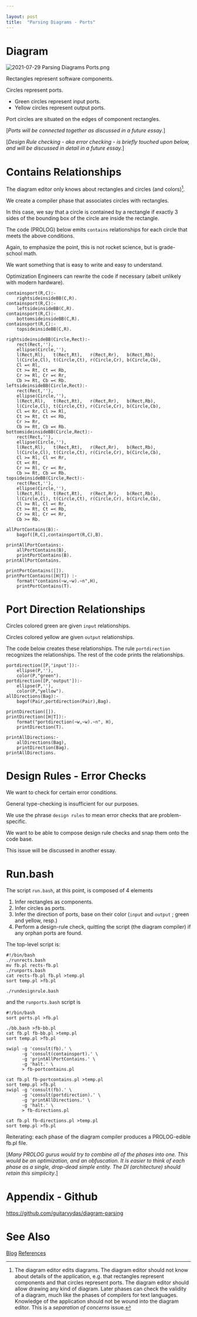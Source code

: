 ```yaml
---

layout: post
title:  "Parsing Diagrams - Ports"
---
```


# Diagram

![2021-07-29 Parsing Diagrams Ports.png](https://github.com/guitarvydas/guitarvydas.github.io/blob/master/assets/2021-07-29%20Parsing%20Diagrams%20Ports.png?raw=true)

Rectangles represent software components.

Circles represent ports.

- Green circles represent input ports.
- Yellow circles represent output ports.

Port circles are situated on the edges of component rectangles.

[_Ports will be connected together as discussed in a future essay_.]

[_Design Rule checking - aka error checking - is briefly touched upon below, and will be discussed in detail in a future essay._]

# Contains Relationships

The diagram editor only knows about rectangles and circles (and colors)[^1].

We create a compiler phase that associates circles with rectangles. 

In this case, we say that a circle is contained by a rectangle if exactly 3 sides of the bounding box of the circle are inside the rectangle.

[^1]: The diagram editor edits diagrams. The diagram editor should not know about details of the application, e.g. that rectangles represent components and that circles represent ports. The diagram editor should allow drawing any kind of diagram.  Later phases can check the validity of a diagram, much like the phases of compilers for text languages.  Knowledge of the application should not be wound into the diagram editor. This is a *separation of concerns* issue.

The code (PROLOG) below emits `contains` relationships for each circle that meets the above conditions.

Again, to emphasize the point, this is not rocket science, but is grade-school math.  

We want something that is easy to write and easy to understand.  

Optimization Engineers can rewrite the code if necessary (albeit unlikely with modern hardware).



```
containsport(R,C):-
    rightsideinsideBB(C,R).
containsport(R,C):-
    leftsideinsideBB(C,R).
containsport(R,C):-
    bottomsideinsideBB(C,R).
containsport(R,C):-
    topsideinsideBB(C,R).

rightsideinsideBB(Circle,Rect):-
    rect(Rect,''),
    ellipse(Circle,''),
    l(Rect,Rl),   t(Rect,Rt),   r(Rect,Rr),   b(Rect,Rb),
    l(Circle,Cl), t(Circle,Ct), r(Circle,Cr), b(Circle,Cb),
    Cl =< Rl,
    Ct >= Rt, Ct =< Rb,
    Cr >= Rl, Cr =< Rr,
    Cb >= Rt, Cb =< Rb.
leftsideinsideBB(Circle,Rect):-
    rect(Rect,''),
    ellipse(Circle,''),
    l(Rect,Rl),   t(Rect,Rt),   r(Rect,Rr),   b(Rect,Rb),
    l(Circle,Cl), t(Circle,Ct), r(Circle,Cr), b(Circle,Cb),
    Cl =< Rr, Cl >= Rl,
    Ct >= Rt, Ct =< Rb,
    Cr >= Rr,
    Cb >= Rt, Cb =< Rb.
bottomsideinsideBB(Circle,Rect):-
    rect(Rect,''),
    ellipse(Circle,''),
    l(Rect,Rl),   t(Rect,Rt),   r(Rect,Rr),   b(Rect,Rb),
    l(Circle,Cl), t(Circle,Ct), r(Circle,Cr), b(Circle,Cb),
    Cl >= Rl, Cl =< Rr,
    Ct =< Rt,
    Cr >= Rl, Cr =< Rr,
    Cb >= Rt, Cb =< Rb.
topsideinsideBB(Circle,Rect):-
    rect(Rect,''),
    ellipse(Circle,''),
    l(Rect,Rl),   t(Rect,Rt),   r(Rect,Rr),   b(Rect,Rb),
    l(Circle,Cl), t(Circle,Ct), r(Circle,Cr), b(Circle,Cb),
    Cl >= Rl, Cl =< Rr,
    Ct >= Rt, Ct =< Rb,
    Cr >= Rl, Cr =< Rr,
    Cb >= Rb.

allPortContains(B):-
    bagof([R,C],containsport(R,C),B).

printAllPortContains:-
    allPortContains(B),
    printPortContains(B).
printAllPortContains.

printPortContains([]).
printPortContains([H|T]) :-
    format("contains(~w,~w).~n",H),
    printPortContains(T).

```



# Port Direction Relationships

Circles colored green are given `input` relationships.

Circles colored yellow are given `output` relationships.

The code below creates these relationships.  The rule `portdirection` recognizes the relationships. The rest of the code prints the relationships.

```
portdirection([P,'input']):-
    ellipse(P,''),
    color(P,"green").
portdirection([P,'output']):-
    ellipse(P,''),
    color(P,"yellow").
allDirections(Bag):-
    bagof(Pair,portdirection(Pair),Bag).

printDirection([]).
printDirection([H|T]):-
    format("portdirection(~w,~w).~n", H),
    printDirection(T).

printAllDirections:-
    allDirections(Bag),
    printDirection(Bag).
printAllDirections.

```



# Design Rules - Error Checks

We want to check for certain error conditions.

General type-checking is insufficient for our purposes.

We use the phrase `design rules` to mean error checks that are problem-specific.

We want to be able to compose design rule checks and snap them onto the code base.

This issue will be discussed in another essay.

# Run.bash

The script `run.bash`, at this point, is composed of 4 elements

1. Infer rectangles as components.
2. Infer circles as ports.
3. Infer the direction of ports, base on their color (`input` and `output` ; green and yellow, resp.)
4. Perform a design-rule check, quitting the script (the diagram compiler) if any orphan ports are found.

The top-level script is:

```
#!/bin/bash
./runrects.bash
mv fb.pl rects-fb.pl
./runports.bash
cat rects-fb.pl fb.pl >temp.pl
sort temp.pl >fb.pl

./rundesignrule.bash

```

and the `runports.bash` script is

```
#!/bin/bash
sort ports.pl >fb.pl

./bb.bash >fb-bb.pl
cat fb.pl fb-bb.pl >temp.pl
sort temp.pl >fb.pl

swipl -g 'consult(fb).' \
      -g 'consult(containsport).' \
      -g 'printAllPortContains.' \
      -g 'halt.' \
      > fb-portcontains.pl

cat fb.pl fb-portcontains.pl >temp.pl
sort temp.pl >fb.pl
swipl -g 'consult(fb).' \
      -g 'consult(portdirection).' \
      -g 'printAllDirections.' \
      -g 'halt.' \
      > fb-directions.pl

cat fb.pl fb-directions.pl >temp.pl
sort temp.pl >fb.pl

```

Reiterating: each phase of the diagram compiler produces a PROLOG-edible fb.pl file.

[_Many PROLOG gurus would try to combine all of the phases into one.  This would be an optimization, and an obfuscation.  It is easier to think of each phase as a single, drop-dead simple entity.   The DI (architecture) should retain this simplicity_.]

# Appendix - Github

https://github.com/guitarvydas/diagram-parsing

# See Also

[Blog](https://guitarvydas.github.io)
[References](https://guitarvydas.github.io/2021/01/14/References.html)

<script src="https://utteranc.es/client.js" 
        repo="guitarvydas/guitarvydas.github.io" 
        issue-term="pathname" 
        theme="github-light" 
        crossorigin="anonymous" 
        async> 
</script> 
